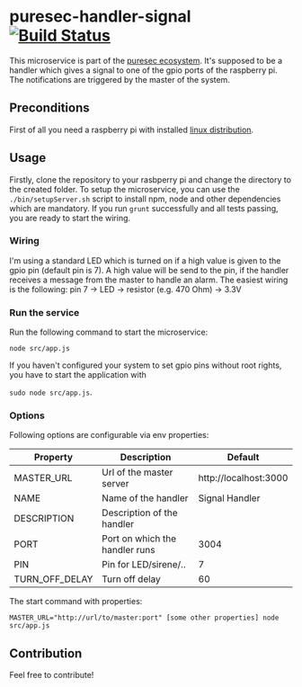 # puresec-handler-signal [![Build Status](https://travis-ci.org/fhopeman/puresec-handler-signal.svg?branch=master)](https://travis-ci.org/fhopeman/puresec-handler-signal)

This microservice is part of the [puresec ecosystem](https://github.com/fhopeman/puresec-master). It's supposed to be a handler which gives a signal to one of the gpio ports of the
raspberry pi. The notifications are triggered by the master of the system.

## Preconditions
First of all you need a raspberry pi with installed [linux distribution](https://www.raspberrypi.org/downloads/).

## Usage
Firstly, clone the repository to your rasbperry pi and change the directory to the created folder. To setup the microservice, you can use the `./bin/setupServer.sh` script to install npm, node and other dependencies which are mandatory. If you run `grunt` successfully and all tests passing, you are ready to start the wiring. 

### Wiring
I'm using a standard LED which is turned on if a high value is given to the gpio pin (default pin is 7). A high value will be send to the pin, if the handler receives a message from the master to handle an alarm. The easiest wiring is the following:
pin 7 -> LED -> resistor (e.g. 470 Ohm) -> 3.3V

### Run the service
Run the following command to start the microservice:

`node src/app.js`

If you haven't configured your system to set gpio pins without root rights, you have to start the application with 

`sudo node src/app.js`.

### Options
Following options are configurable via env properties:

|Property       | Description                    | Default         |
|---------------|--------------------------------|-------------|
|MASTER_URL     | Url of the master server       | http://localhost:3000   |
|NAME           | Name of the handler            | Signal Handler          |
|DESCRIPTION    | Description of the handler     |                       |
|PORT           | Port on which the handler runs | 3004                    |
|PIN            | Pin for LED/sirene/..          | 7                       |
|TURN_OFF_DELAY | Turn off delay                 | 60   |

The start command with properties:

`MASTER_URL="http://url/to/master:port" [some other properties] node src/app.js`

## Contribution
Feel free to contribute!
